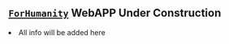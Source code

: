 ## <a href="https://imrulemon-forhumanity.netlify.app/">`ForHumanity`</a> WebAPP Under Construction

<li>All info will be added here</li>

